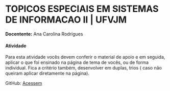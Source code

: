 # TOPICOS ESPECIAIS EM SISTEMAS DE INFORMACAO II | UFVJM

**Docentente:** Ana Carolina Rodrigues

#### Atividade 

Para esta atividade vocês devem conferir o material de apoio e em seguida, aplicar o que foi ensinado na página de tema de vocês, ou de forma individual. Fica a critério também, desenvolver em duplas, trios ( caso não queiram aplicar diretamente na página).

GitHub: [Acessem]()

